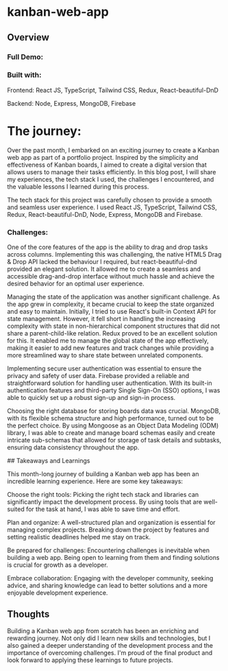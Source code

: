 # kanban-web-app

## Overview

### Full Demo:

### Built with:
Frontend: React JS, TypeScript, Tailwind CSS, Redux, React-beautiful-DnD

Backend: Node, Express, MongoDB, Firebase

# The journey:

Over the past month, I embarked on an exciting journey to create a Kanban web app as part of a portfolio project. Inspired by the simplicity and effectiveness of Kanban boards, I aimed to create a digital version that allows users to manage their tasks efficiently. In this blog post, I will share my experiences, the tech stack I used, the challenges I encountered, and the valuable lessons I learned during this process.

The tech stack for this project was carefully chosen to provide a smooth and seamless user experience. I used React JS, TypeScript, Tailwind CSS, Redux, React-beautiful-DnD, Node, Express, MongoDB and Firebase.

### Challenges:

One of the core features of the app is the ability to drag and drop tasks across columns. Implementing this was challenging, the native HTML5 Drag & Drop API lacked the behaviour I required, but react-beautiful-dnd provided an elegant solution. It allowed me to create a seamless and accessible drag-and-drop interface without much hassle and achieve the desired behavior for an optimal user experience.

Managing the state of the application was another significant challenge. As the app grew in complexity, it became crucial to keep the state organized and easy to maintain. Initially, I tried to use React's built-in Context API for state management. However, it fell short in handling the increasing complexity with state in non-hierarchical component structures that did not share a parent-child-like relation. Redux proved to be an excellent  solution for this. It enabled me to manage the global state of the app effectively, making it easier to add new features and track changes while providing a more streamlined way to share state between unrelated components.

Implementing secure user authentication was essential to ensure the privacy and safety of user data. Firebase provided a reliable and straightforward solution for handling user authentication. With its built-in authentication features and third-party Single Sign-On (SSO) options, I was able to quickly set up a robust sign-up and sign-in process.

Choosing the right database for storing boards data was crucial. MongoDB, with its flexible schema structure and high performance, turned out to be the perfect choice. By using Mongoose as an Object Data Modeling (ODM) library, I was able to create and manage board schemas easily and create intricate sub-schemas that allowed for storage of task details and subtasks, ensuring data consistency throughout the app. 


## Takeaways and Learnings


This month-long journey of building a Kanban web app has been an incredible learning experience. Here are some key takeaways:

Choose the right tools: Picking the right tech stack and libraries can significantly impact the development process. By using tools that are well-suited for the task at hand, I was able to save time and effort.

Plan and organize: A well-structured plan and organization is essential for managing complex projects. Breaking down the project by features and setting realistic deadlines helped me stay on track.

Be prepared for challenges: Encountering challenges is inevitable when building a web app. Being open to learning from them and finding solutions is crucial for growth as a developer.

Embrace collaboration: Engaging with the developer community, seeking advice, and sharing knowledge can lead to better solutions and a more enjoyable development experience.

## Thoughts

Building a Kanban web app from scratch has been an enriching and rewarding journey. Not only did I learn new skills and technologies, but I also gained a deeper understanding of the development process and the importance of overcoming challenges. I'm proud of the final product and look forward to applying these learnings to future projects.

